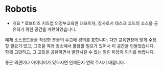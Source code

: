 # Robotis

* 개요 *
로보티즈 키즈랩 의정부교육원 대표이자, 강사로서 태스크 코드의 소스를 공유하기 위한 공간을 마련하였습니다.

예제 소스코드들을 작성한 분들의 수고에 경의를 표합니다.
다만 교육현장에 맞게 수정할 필요가 있고, 그것을 여러 장소에서 활용할 필요가 있어서 이 공간을 만들었습니다.
함께 고민하고, 그 고민을 공유하면서 발전시킬 수 있는 열린 마당이 되기를 바랍니다.

좋은 의견이나 아이디어가 있으시면 언제든지 연락 주시기 바랍니다.